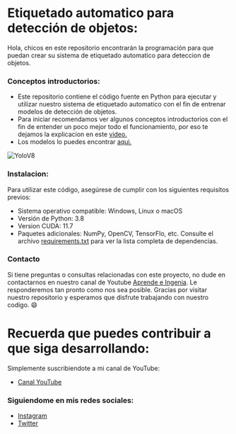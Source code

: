 # Etiquetado automatico para detección de objetos:
Hola, chicos en este repositorio encontrarán la programación para que puedan crear su sistema de etiquetado automatico para deteccion de objetos.

### Conceptos introductorios:
- Este repositorio contiene el código fuente en Python para ejecutar y utilizar nuestro sistema de etiquetado automatico con el fin de entrenar modelos de detección de objetos.
- Para iniciar recomendamos ver algunos conceptos introductorios con el fin de entender un poco mejor todo el funcionamiento, por eso te dejamos la explicacion en este [video.](https://youtu.be/jxiCDufWop8?si=gtu70gDS1swRXZRB)
- Los modelos lo puedes encontrar [aqui.](https://github.com/IDEA-Research/GroundingDINO)

![YoloV8](https://github.com/user-attachments/assets/f33e7c97-a566-4aa7-be25-af745639eb42)

### Instalacion:
Para utilizar este código, asegúrese de cumplir con los siguientes requisitos previos:

- Sistema operativo compatible: Windows, Linux o macOS
- Versión de Python: 3.8
- Version CUDA: 11.7
- Paquetes adicionales: NumPy, OpenCV, TensorFlo, etc. Consulte el archivo [requirements.txt](https://github.com/AprendeIngenia/auto-labelling-GroundingDINO/blob/15998333b5f37b63dd924f120b0c16f0c3d56b95/requirements.txt) para ver la lista completa de dependencias.

### Contacto
Si tiene preguntas o consultas relacionadas con este proyecto, no dude en contactarnos en nuestro canal de Youtube [Aprende e Ingenia](https://www.youtube.com/@AprendeIngenia/videos). Le responderemos tan pronto como nos sea posible.
Gracias por visitar nuestro repositorio y esperamos que disfrute trabajando con nuestro codigo. :smile:

# Recuerda que puedes contribuir a que siga desarrollando:
Simplemente suscribiendote a mi canal de YouTube:
- [Canal YouTube](https://www.youtube.com/channel/UCzwHEOCbsZLjfELperJ6VeQ/videos)

### Siguiendome en mis redes sociales: 
- [Instagram](https://www.instagram.com/santiagsanchezr/)
- [Twitter](https://twitter.com/SantiagSanchezR)

